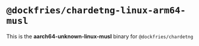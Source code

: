 # `@dockfries/chardetng-linux-arm64-musl`

This is the **aarch64-unknown-linux-musl** binary for `@dockfries/chardetng`
